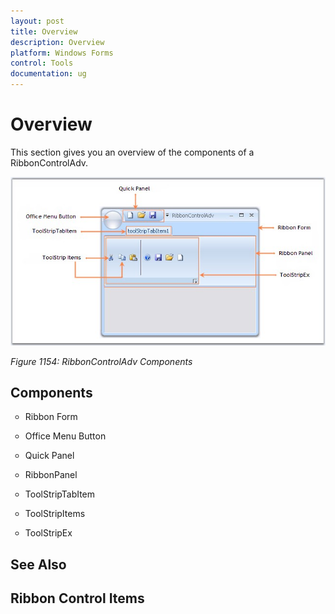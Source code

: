 ```yaml
---
layout: post
title: Overview
description: Overview
platform: Windows Forms
control: Tools 
documentation: ug
---
```


# Overview

This section gives you an overview of the components of a RibbonControlAdv.

![](Office_images/office_img12.png)

_Figure 1154: RibbonControlAdv Components_

## Components

<ul type="circle"><li>Ribbon Form</li></ul>
<ul type="circle"><li>Office Menu Button</li></ul>
<ul type="circle"><li>Quick Panel</li></ul>
<ul type="circle"><li>RibbonPanel</li></ul>
<ul type="circle"><li>ToolStripTabItem</li></ul>
<ul type="circle"><li>ToolStripItems</li></ul>
<ul type="circle"><li>ToolStripEx</li></ul>


## See Also

## Ribbon Control Items